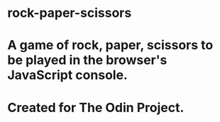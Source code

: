 # rock-paper-scissors
# A game of rock, paper, scissors to be played in the browser's JavaScript console.
# Created for The Odin Project.
